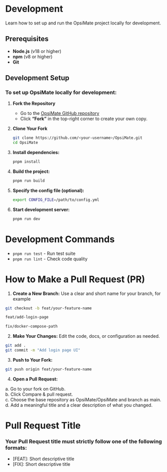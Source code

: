 # Development

Learn how to set up and run the OpsiMate project locally for development.

## Prerequisites

- **Node.js** (v18 or higher)
- **npm** (v8 or higher)
- **Git**

## Development Setup

### To set up OpsiMate locally for development:

1. **Fork the Repository**
   - Go to the [OpsiMate GitHub repository](https://github.com/OpsiMate/OpsiMate)
   - Click **“Fork”** in the top-right corner to create your own copy.

2. **Clone Your Fork**

   ```bash
   git clone https://github.com/<your-username>/OpsiMate.git
   cd OpsiMate

   ```

3. **Install dependencies:**

   ```bash
   pnpm install
   ```

4. **Build the project:**
   ```bash
   pnpm run build
   ```
5. **Specify the config file (optional):**

   ```bash
   export CONFIG_FILE=/path/to/config.yml
   ```

6. **Start development server:**
   ```bash
   pnpm run dev
   ```

# Development Commands

- `pnpm run test` - Run test suite
- `pnpm run lint` - Check code quality

# How to Make a Pull Request (PR)

1. **Create a New Branch:** Use a clear and short name for your branch, for example

```bash
git checkout -b feat/your-feature-name
```

```bash
feat/add-login-page

fix/docker-compose-path
```

2. **Make Your Changes:**
   Edit the code, docs, or configuration as needed.

```bash
git add .
git commit -m "Add login page UI"
```

3. **Push to Your Fork:**

```bash
git push origin feat/your-feature-name
```

4. **Open a Pull Request:**

a. Go to your fork on GitHub.  
b. Click Compare & pull request.  
c. Choose the base repository as OpsiMate/OpsiMate and branch as main.  
d. Add a meaningful title and a clear description of what you changed.

# Pull Request Title

### Your Pull Request title must strictly follow one of the following formats:

- [FEAT]: Short descriptive title
- [FIX]: Short descriptive title
